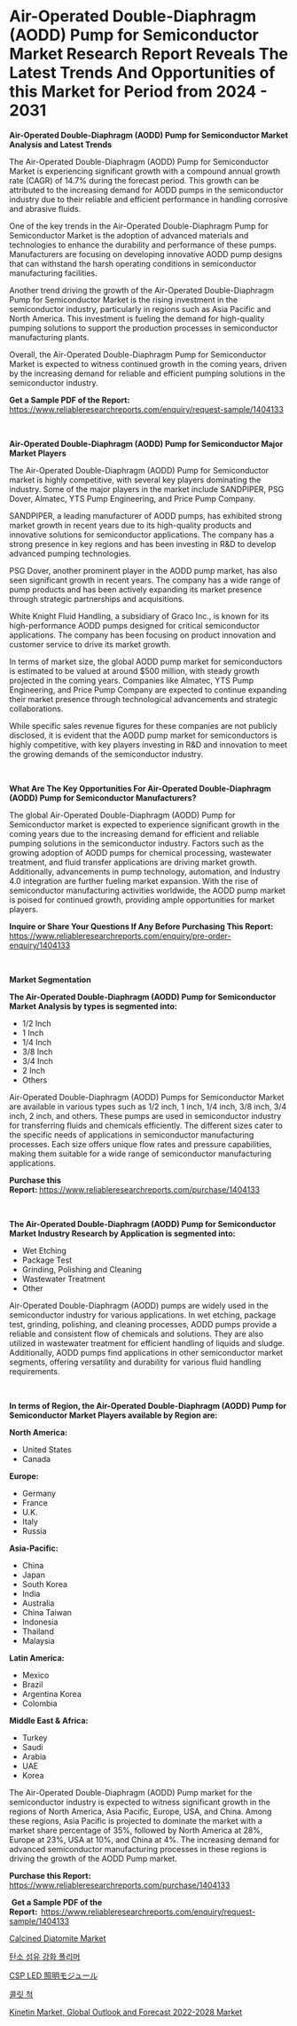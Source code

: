 <p><h1>Air-Operated Double-Diaphragm (AODD) Pump for Semiconductor Market Research Report Reveals The Latest Trends And Opportunities of this Market for Period from 2024 - 2031</h1></p><p><strong>Air-Operated Double-Diaphragm (AODD) Pump for Semiconductor Market Analysis and Latest Trends</strong></p>
<p><p>The Air-Operated Double-Diaphragm (AODD) Pump for Semiconductor Market is experiencing significant growth with a compound annual growth rate (CAGR) of 14.7% during the forecast period. This growth can be attributed to the increasing demand for AODD pumps in the semiconductor industry due to their reliable and efficient performance in handling corrosive and abrasive fluids.</p><p>One of the key trends in the Air-Operated Double-Diaphragm Pump for Semiconductor Market is the adoption of advanced materials and technologies to enhance the durability and performance of these pumps. Manufacturers are focusing on developing innovative AODD pump designs that can withstand the harsh operating conditions in semiconductor manufacturing facilities.</p><p>Another trend driving the growth of the Air-Operated Double-Diaphragm Pump for Semiconductor Market is the rising investment in the semiconductor industry, particularly in regions such as Asia Pacific and North America. This investment is fueling the demand for high-quality pumping solutions to support the production processes in semiconductor manufacturing plants.</p><p>Overall, the Air-Operated Double-Diaphragm Pump for Semiconductor Market is expected to witness continued growth in the coming years, driven by the increasing demand for reliable and efficient pumping solutions in the semiconductor industry.</p></p>
<p><strong>Get a Sample PDF of the Report:&nbsp;</strong> <a href="https://www.reliableresearchreports.com/enquiry/request-sample/1404133">https://www.reliableresearchreports.com/enquiry/request-sample/1404133</a></p>
<p>&nbsp;</p>
<p><strong>Air-Operated Double-Diaphragm (AODD) Pump for Semiconductor Major Market Players</strong></p>
<p><p>The Air-Operated Double-Diaphragm (AODD) Pump for Semiconductor market is highly competitive, with several key players dominating the industry. Some of the major players in the market include SANDPIPER, PSG Dover, Almatec, YTS Pump Engineering, and Price Pump Company.</p><p>SANDPIPER, a leading manufacturer of AODD pumps, has exhibited strong market growth in recent years due to its high-quality products and innovative solutions for semiconductor applications. The company has a strong presence in key regions and has been investing in R&D to develop advanced pumping technologies.</p><p>PSG Dover, another prominent player in the AODD pump market, has also seen significant growth in recent years. The company has a wide range of pump products and has been actively expanding its market presence through strategic partnerships and acquisitions.</p><p>White Knight Fluid Handling, a subsidiary of Graco Inc., is known for its high-performance AODD pumps designed for critical semiconductor applications. The company has been focusing on product innovation and customer service to drive its market growth.</p><p>In terms of market size, the global AODD pump market for semiconductors is estimated to be valued at around $500 million, with steady growth projected in the coming years. Companies like Almatec, YTS Pump Engineering, and Price Pump Company are expected to continue expanding their market presence through technological advancements and strategic collaborations.</p><p>While specific sales revenue figures for these companies are not publicly disclosed, it is evident that the AODD pump market for semiconductors is highly competitive, with key players investing in R&D and innovation to meet the growing demands of the semiconductor industry.</p></p>
<p>&nbsp;</p>
<p><strong>What Are The Key Opportunities For Air-Operated Double-Diaphragm (AODD) Pump for Semiconductor Manufacturers?</strong></p>
<p><p>The global Air-Operated Double-Diaphragm (AODD) Pump for Semiconductor market is expected to experience significant growth in the coming years due to the increasing demand for efficient and reliable pumping solutions in the semiconductor industry. Factors such as the growing adoption of AODD pumps for chemical processing, wastewater treatment, and fluid transfer applications are driving market growth. Additionally, advancements in pump technology, automation, and Industry 4.0 integration are further fueling market expansion. With the rise of semiconductor manufacturing activities worldwide, the AODD pump market is poised for continued growth, providing ample opportunities for market players.</p></p>
<p><strong>Inquire or Share Your Questions If Any Before Purchasing This Report:</strong> <a href="https://www.reliableresearchreports.com/enquiry/pre-order-enquiry/1404133">https://www.reliableresearchreports.com/enquiry/pre-order-enquiry/1404133</a></p>
<p>&nbsp;</p>
<p><strong>Market Segmentation</strong></p>
<p><strong>The Air-Operated Double-Diaphragm (AODD) Pump for Semiconductor Market Analysis by types is segmented into:</strong></p>
<p><ul><li>1/2 Inch</li><li>1 Inch</li><li>1/4 Inch</li><li>3/8 Inch</li><li>3/4 Inch</li><li>2 Inch</li><li>Others</li></ul></p>
<p><p>Air-Operated Double-Diaphragm (AODD) Pumps for Semiconductor Market are available in various types such as 1/2 inch, 1 inch, 1/4 inch, 3/8 inch, 3/4 inch, 2 inch, and others. These pumps are used in semiconductor industry for transferring fluids and chemicals efficiently. The different sizes cater to the specific needs of applications in semiconductor manufacturing processes. Each size offers unique flow rates and pressure capabilities, making them suitable for a wide range of semiconductor manufacturing applications.</p></p>
<p><strong>Purchase this Report:&nbsp;</strong><a href="https://www.reliableresearchreports.com/purchase/1404133">https://www.reliableresearchreports.com/purchase/1404133</a></p>
<p>&nbsp;</p>
<p><strong>The Air-Operated Double-Diaphragm (AODD) Pump for Semiconductor Market Industry Research by Application is segmented into:</strong></p>
<p><ul><li>Wet Etching</li><li>Package Test</li><li>Grinding, Polishing and Cleaning</li><li>Wastewater Treatment</li><li>Other</li></ul></p>
<p><p>Air-Operated Double-Diaphragm (AODD) pumps are widely used in the semiconductor industry for various applications. In wet etching, package test, grinding, polishing, and cleaning processes, AODD pumps provide a reliable and consistent flow of chemicals and solutions. They are also utilized in wastewater treatment for efficient handling of liquids and sludge. Additionally, AODD pumps find applications in other semiconductor market segments, offering versatility and durability for various fluid handling requirements.</p></p>
<p>&nbsp;</p>
<p><strong>In terms of Region, the Air-Operated Double-Diaphragm (AODD) Pump for Semiconductor Market Players available by Region are:</strong></p>
<p>
    <p> <strong> North America: </strong>
        <ul>
            <li>United States</li>
            <li>Canada</li>
        </ul>
        </p> 
    <p> <strong> Europe: </strong>
        <ul>
            <li>Germany</li>
            <li>France</li>
            <li>U.K.</li>
            <li>Italy</li>
            <li>Russia</li>
        </ul>
        </p> 
    <p> <strong> Asia-Pacific: </strong>
        <ul>
            <li>China</li>
            <li>Japan</li>
            <li>South Korea</li>
            <li>India</li>
            <li>Australia</li>
            <li>China Taiwan</li>
            <li>Indonesia</li>
            <li>Thailand</li>
            <li>Malaysia</li>
        </ul>
        </p> 
    <p> <strong> Latin America: </strong>
        <ul>
            <li>Mexico</li>
            <li>Brazil</li>
            <li>Argentina Korea</li>
            <li>Colombia</li>
        </ul>
        </p> 
    <p> <strong> Middle East & Africa: </strong>
        <ul>
            <li>Turkey</li>
            <li>Saudi</li>
            <li>Arabia</li>
            <li>UAE</li>
            <li>Korea</li>
        </ul>
    </p>
    </p>
<p><p>The Air-Operated Double-Diaphragm (AODD) Pump market for the semiconductor industry is expected to witness significant growth in the regions of North America, Asia Pacific, Europe, USA, and China. Among these regions, Asia Pacific is projected to dominate the market with a market share percentage of 35%, followed by North America at 28%, Europe at 23%, USA at 10%, and China at 4%. The increasing demand for advanced semiconductor manufacturing processes in these regions is driving the growth of the AODD Pump market.</p></p>
<p><strong>Purchase this Report: </strong><a href="https://www.reliableresearchreports.com/purchase/1404133">https://www.reliableresearchreports.com/purchase/1404133</a></p>
<p>&nbsp;<strong>Get a Sample PDF of the Report:&nbsp;&nbsp;</strong><a href="https://www.reliableresearchreports.com/enquiry/request-sample/1404133">https://www.reliableresearchreports.com/enquiry/request-sample/1404133</a></p>
<p><strong></strong></p>
<p><p><a href="https://view.publitas.com/reportprime-1/calcined-diatomite-market-size-reflecting-a-forecast-till-2031-market-by-type-by-application-and-by-geography/">Calcined Diatomite Market</a></p><p><a href="https://medium.com/@mounir19808/%ED%83%84%EC%86%8C-%EC%84%AC%EC%9C%A0-%EA%B0%95%ED%99%94-%ED%8F%B4%EB%A6%AC%EB%A8%B8-%EC%8B%9C%EC%9E%A5-%EB%B6%84%EC%84%9D-%EB%B0%8F-2024%EB%85%84%EB%B6%80%ED%84%B0-2031%EB%85%84%EA%B9%8C%EC%A7%80-%EC%98%88%EC%B8%A1%EB%90%9C-%EA%B7%9C%EB%AA%A8%EC%97%90-%EB%8C%80%ED%95%9C-%EC%98%88%EC%B8%A1-fbc3b592bdad">탄소 섬유 강화 폴리머</a></p><p><a href="https://medium.com/@johca23/csp-led%E7%85%A7%E6%98%8E%E3%83%A2%E3%82%B8%E3%83%A5%E3%83%BC%E3%83%AB%E5%B8%82%E5%A0%B4%E3%82%A4%E3%83%B3%E3%82%B5%E3%82%A4%E3%83%88-%E5%B8%82%E5%A0%B4%E5%8B%95%E5%90%91-%E6%88%90%E9%95%B7-2024%E5%B9%B4%E3%81%8B%E3%82%892031%E5%B9%B4%E3%81%BE%E3%81%A7%E3%81%AE%E4%BA%88%E6%B8%AC-a06f3193f5e6">CSP LED 照明モジュール</a></p><p><a href="https://medium.com/@mounir19808/%EC%BD%9C%EB%A0%9B-%EC%B2%99-%EC%8B%9C%EC%9E%A5-%EA%B7%9C%EB%AA%A8%EB%8A%94-%EA%B8%80%EB%A1%9C%EB%B2%8C-%EC%82%B0%EC%97%85%EC%97%90%EC%84%9C-%EC%B5%9C%EA%B3%A0%EC%9D%98-%EB%A7%88%EC%BC%80%ED%8C%85-%EC%B1%84%EB%84%90%EC%9D%84-%EB%93%9C%EB%9F%AC%EB%83%85%EB%8B%88%EB%8B%A4-6a77ffbaa9fa">콜릿 척</a></p><p><a href="https://angry-finch-aaf.notion.site/Kinetin-Market-Global-Outlook-and-Forecast-2022-2028-Market-Size-2024-2031-Global-Industrial-Anal-890565822f7644ed85e94de74108a497">Kinetin Market, Global Outlook and Forecast 2022-2028 Market</a></p></p>